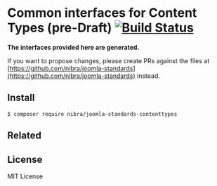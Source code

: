 # Common interfaces for Content Types (pre-Draft) [![Build Status](https://travis-ci.org/nibra/joomla-standards-contenttypes.svg?branch=master)](https://travis-ci.org/nibra/joomla-standards-contenttypes)

**The interfaces provided here are generated.**

If you want to propose changes, please create PRs against the files at [https://github.com/nibra/joomla-standards](https://github.com/nibra/joomla-standards) instead.


## Install

```
$ composer require nibra/joomla-standards-contenttypes
```


## Related


## License

MIT License
